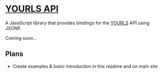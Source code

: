 # [YOURLS API](http://forchoon.com/projects/javascript/yourls-api/)

A JavaScript library that provides bindings for the [YOURLS](http://yourls.org) API using JSONP.

Coming soon...

## Plans

* Create examples & basic introduction in this readme and on main site